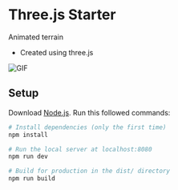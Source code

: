 # Three.js Starter

Animated terrain
- Created using three.js

![GIF](https://i.ibb.co/QCGjn6t/plane-min.gif)

## Setup
Download [Node.js](https://nodejs.org/en/download/).
Run this followed commands:

``` bash
# Install dependencies (only the first time)
npm install

# Run the local server at localhost:8080
npm run dev

# Build for production in the dist/ directory
npm run build
```
